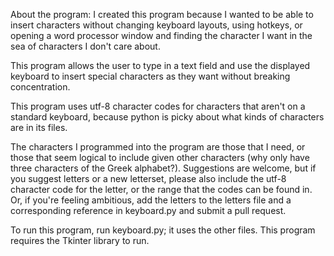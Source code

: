 About the program:
I created this program because I wanted to be able to insert characters without changing keyboard layouts, using hotkeys, or opening a word processor window and finding the character I want in the sea of characters I don't care about.

This program allows the user to type in a text field and use the displayed keyboard to insert special characters as they want without breaking concentration. 

This program uses utf-8 character codes for characters that aren't on a standard keyboard, because python is picky about what kinds of characters are in its files.

The characters I programmed into the program are those that I need, or those that seem logical to include given other characters (why only have three characters of the Greek alphabet?). Suggestions are welcome, but if you suggest letters or a new letterset, please also include the utf-8 character code for the letter, or the range that the codes can be found in. Or, if you're feeling ambitious, add the letters to the letters file and a corresponding reference in keyboard.py and submit a pull request.

To run this program, run keyboard.py; it uses the other files. This program requires the Tkinter library to run.
